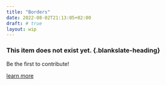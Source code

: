 ```yaml
---
title: "Borders"
date: 2022-08-02T21:13:05+02:00
draft: # true
layout: wip
---
```


<!-- Please update once the item has been implemented -->
<!-- Make sure to remove the layout: wip -->

### This item does not exist yet. {.blankslate-heading}

Be the first to contribute!

[learn more](/guidelines/contributing)
